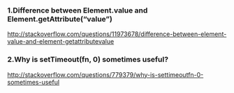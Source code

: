 ### 1.Difference between Element.value and Element.getAttribute(“value”)<br/>
http://stackoverflow.com/questions/11973678/difference-between-element-value-and-element-getattributevalue

### 2.Why is setTimeout(fn, 0) sometimes useful?<br/>
http://stackoverflow.com/questions/779379/why-is-settimeoutfn-0-sometimes-useful







